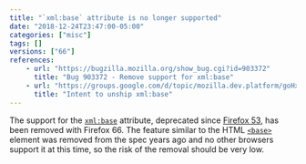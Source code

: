 ```yaml
---
title: "`xml:base` attribute is no longer supported"
date: "2018-12-24T23:47:00-05:00"
categories: ["misc"]
tags: []
versions: ["66"]
references:
    - url: "https://bugzilla.mozilla.org/show_bug.cgi?id=903372"
      title: "Bug 903372 - Remove support for xml:base"
    - url: "https://groups.google.com/d/topic/mozilla.dev.platform/goHxC7z3D7Q/discussion"
      title: "Intent to unship xml:base"
---
```

The support for the [`xml:base`](https://www.w3.org/TR/xmlbase/) attribute, deprecated since [Firefox 53](https://www.fxsitecompat.dev/en-CA/docs/2017/xml-base-attribute-has-been-deprecated/), has been removed with Firefox 66. The feature similar to the HTML [`<base>`](https://developer.mozilla.org/docs/Web/HTML/Element/base) element was removed from the spec years ago and no other browsers support it at this time, so the risk of the removal should be very low.
